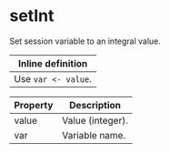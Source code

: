 # setInt

Set session variable to an integral value. 

| Inline definition |
| -------- |
| Use <code>var &lt;- value</code>. |


| Property | Description |
| ------- | -------- |
| value | Value (integer).  |
| var | Variable name.  |

